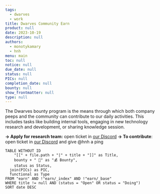 ```yaml
---
tags:
  - dwarves
  - work
title: Dwarves Community Earn
product: null
date: 2023-10-19
description: null
authors:
  - monotykamary
  - hnh
menu: main
toc: null
notice: null
due_date: null
status: null
PICs: null
completion_date: null
bounty: null
show_frontmatter: null
type: null
---
```


The Dwarves bounty program is the means through which both company peeps and the community can contribute to our daily activities. This includes tasks like building internal tools, engaging in new technology research and development, or sharing knowledge session.

**→ Apply for research team:** open ticket in [our Discord](https://discord.com/invite/dwarvesv)
**→ To contribute**: open ticket in [our Discord](https://discord.com/invite/dwarvesv) and give @hnh a ping

```dataview
TABLE WITHOUT ID
	"[[" + file.path + "|" + title + "]]" as Title,
	bounty + " 🧊" as "💰 Bounty",
	status as Status,
  join(PICs) as PIC,
  functional as Type
FROM "earn" AND !"earn/_index" AND !"earn/_base"
WHERE title != null AND (status = "Open" OR status = "Doing")
SORT date DESC
```
